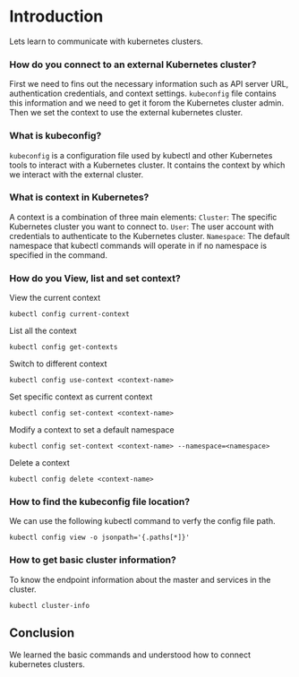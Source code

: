 # Introduction 
Lets learn to communicate with kubernetes clusters.

### How do you connect to an external Kubernetes cluster?
First we need to fins out the necessary information such as API server URL, authentication credentials, and context settings. `kubeconfig` file contains this information and we need to get it forom the Kubernetes cluster admin. Then we set the context to use the external kubernetes cluster. 

### What is kubeconfig?
`kubeconfig` is a configuration file used by kubectl and other Kubernetes tools to interact with a Kubernetes cluster. It contains the context by which we interact with the external cluster.

### What is context in Kubernetes?
A context is a combination of three main elements:
`Cluster`: The specific Kubernetes cluster you want to connect to.
`User`: The user account with credentials to authenticate to the Kubernetes cluster.
`Namespace`: The default namespace that kubectl commands will operate in if no namespace is specified in the command.

### How do you View, list and set context?
View the current context
```
kubectl config current-context
```
List all the context
```
kubectl config get-contexts
```
Switch to different context
```
kubectl config use-context <context-name>
```
Set specific context as current context
```
kubectl config set-context <context-name>
```
Modify a context to set a default namespace
```
kubectl config set-context <context-name> --namespace=<namespace>
```
Delete a context
```
kubectl config delete <context-name>
```

### How to find the kubeconfig file location?
We can use the following kubectl command to verfy the config file path.
```
kubectl config view -o jsonpath='{.paths[*]}'
``` 

### How to get basic cluster information?
To know the endpoint information about the master and services in the cluster.
```
kubectl cluster-info
```

## Conclusion
We learned the basic commands and understood how to connect kubernetes clusters.

